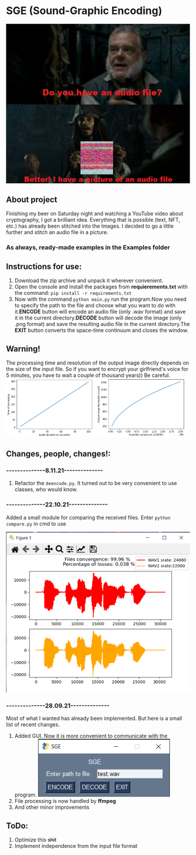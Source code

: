 # SGE (Sound-Graphic Encoding)

![](readme_images/demo.png)

## About project
Finishing my beer on Saturday night and watching a YouTube video about cryptography, I got a brilliant idea. Everything that is possible (text, NFT, etc.) has already been stitched into the Images. I decided to go a little further and stitch an audio file in a picture.

### As always, ready-made examples in the Examples folder

## Instructions for use:
1. Download the zip archive and unpack it wherever convenient.
2. Open the console and install the packages from **requierements.txt** with the command: `pip install -r requirements.txt`
3. Now with the command `python main.py` run the program.Now you need to specify the path to the file and choose what you want to do with it.**ENCODE** button will encode an audio file (only .wav format) and save it in the current directory.**DECODE** button will decode the image (only .png format) and save the resulting audio file in the current directory.The **EXIT** button converts the space-time continuum and closes the window.

## Warning!
The processing time and resolution of the output image directly depends on the size of the input file. So if you want to encrypt your girlfriend's voice for 5 minutes, you have to wait a couple of thousand years)) Be careful.
![](readme_images/duration.png)

## Changes, people, changes!:
### --------------8.11.21--------------
1. Refactor the `deencode.py`. It turned out to be very convenient to use classes, who would know.

### --------------22.10.21--------------
Added a small module for comparing the received files.
Enter `python compare.py` in cmd to use

![Compare](readme_images/compare.png)


### --------------28.09.21--------------
Most of what I wanted has already been implemented. But here is a small list of recent changes.

1. Added GUI. Now it is more convenient to communicate with the program.
![](readme_images/window.png)
2. File processing is now handled by **ffmpeg**
3. And other minor improvements


## ToDo:
1. Optimize this ~~shit~~
2. Implement independence from the input file format